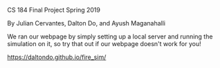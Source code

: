 CS 184 Final Project Spring 2019

By Julian Cervantes, Dalton Do, and Ayush Maganahalli

We ran our webpage by simply setting up a local server and running the simulation on it, so try that out if our webpage doesn't work for you!

https://daltondo.github.io/fire_sim/
